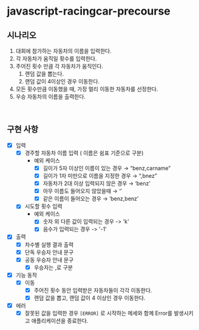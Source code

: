# javascript-racingcar-precourse

## 시나리오

1. 대회에 참가하는 자동차의 이름을 입력한다.
2. 각 자동차가 움직일 횟수를 입력한다.
3. 주어진 횟수 만큼 각 자동차가 움직인다.
   1. 랜덤 값을 뽑는다.
   2. 랜덤 값이 4이상인 경우 이동한다.
4. 모든 횟수만큼 이동했을 때, 가장 멀리 이동한 자동차를 선정한다.
5. 우승 자동차의 이름을 출력한다.

<br />

## 구현 사항

- [x] 입력
  - [x] 경주할 자동차 이름 입력 ( 이름은 쉼표 기준으로 구분)
    - 예외 케이스
      - [x] 길이가 5자 이상인 이름이 있는 경우 → “benz,carname”
      - [x] 길이가 1자 미만으로 이름을 지정한 경우 → “,bnez”
      - [x] 자동차가 2대 이상 입력되지 않은 경우 → ‘benz’
      - [x] 아무 이름도 들어오지 않았을때 → ‘’
      - [x] 같은 이름이 들어오는 경우 → ‘benz,benz’
  - [x] 시도할 횟수 입력
    - 예외 케이스
      - [x] 숫자 외 다른 값이 입력되는 경우 -> 'k'
      - [x] 음수가 입력되는 경우 -> '-1'
- [x] 출력
  - [x] 차수별 실행 결과 출력
  - [x] 단독 우승자 안내 문구
  - [x] 공동 우승자 안내 문구
    - [x] 우승자는 ,로 구분
- [x] 기능 동작
  - [x] 이동
    - [x] 주어진 횟수 동안 입력받은 자동차들이 각각 이동한다.
    - [x] 랜덤 값을 뽑고, 랜덤 값이 4 이상인 경우 이동한다.
- [x] 에러
  - [x] 잘못된 값을 입력한 경우 `[ERROR]` 로 시작하는 메세와 함께 Error를 발생시키고 애플리케이션을 종료한다.
